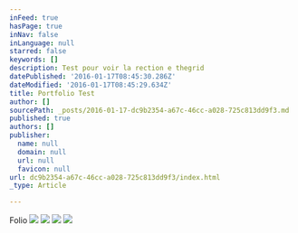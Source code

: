 ```yaml
---
inFeed: true
hasPage: true
inNav: false
inLanguage: null
starred: false
keywords: []
description: Test pour voir la rection e thegrid
datePublished: '2016-01-17T08:45:30.286Z'
dateModified: '2016-01-17T08:45:29.634Z'
title: Portfolio Test
author: []
sourcePath: _posts/2016-01-17-dc9b2354-a67c-46cc-a028-725c813dd9f3.md
published: true
authors: []
publisher:
  name: null
  domain: null
  url: null
  favicon: null
url: dc9b2354-a67c-46cc-a028-725c813dd9f3/index.html
_type: Article

---
```

Folio
![](https://the-grid-user-content.s3-us-west-2.amazonaws.com/50e495c9-a47f-402b-8cac-2c7a56fb7721.jpg)
![](https://the-grid-user-content.s3-us-west-2.amazonaws.com/c8b6f906-6130-4048-b65e-4d56aadd08b3.jpg)
![](https://the-grid-user-content.s3-us-west-2.amazonaws.com/225b89a2-339f-4da0-b1cd-8e285a1c78ab.jpg)
![](https://the-grid-user-content.s3-us-west-2.amazonaws.com/064f92d7-6c26-44f1-a4a5-af6d4f35a9b4.jpg)